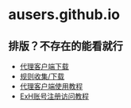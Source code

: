 # ausers.github.io

## 排版？不存在的能看就行

* [代理客户端下载](https://ausers.github.io/index.html)
* [规则收集/下载](https://ausers.github.io/rule.html)
* [代理客户端使用教程](https://ausers.github.io/guide.html)
* [ExH账号注册访问教程](https://ausers.github.io/ex.html)
